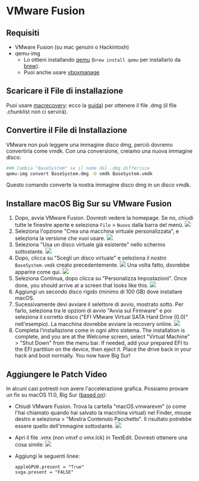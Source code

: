 # VMware Fusion

## Requisiti

* VMware Fusion (su mac genuini o Hackintosh)
* qemu-img
  * Lo ottieni installando [qemu](https://www.qemu.org) (`brew install qemu` per installarlo da [brew](https://brew.sh)).
  * Puoi anche usare [vboxmanage](./virtualbox.md#convertire-il-file-di-installazione)

## Scaricare il File di installazione

Puoi usare [macrecovery](https://github.com/acidanthera/OpenCorePkg/tree/master/Utilities/macrecovery): ecco la [guida](/installer-guide/winblows-install.md#scaricare-macos)) per ottenere il file .dmg (il file .chunklist non ci servirà).

## Convertire il File di Installazione

VMware non può leggere una immagine disco dmg, perciò dovremo convertirla come vmdk.
Con una conversione, creiamo una nuova immagine disco:

```bash
### Cambia "BaseSystem" se il nome del .dmg differisce
qemu-img convert BaseSystem.dmg -O vmdk BaseSystem.vmdk
```

Questo comando converte la nostra immagine disco dmg in un disco vmdk.

## Installare macOS Big Sur su VMware Fusion

1. Dopo, avvia VMware Fusion. Dovresti vedere la homepage. Se no, chiudi tutte le finestre aperte e seleziona `File` > `Nuovo` dalla barra del menù.
  ![](/images/extras/fusion/homepage.png)
2. Seleziona l'opzione "Crea una macchina virtuale personalizzata", e seleziona la versione che vuoi usare.
  ![](/images/extras/fusion/choose-os.png)
3. Seleziona "Usa un disco virtuale già esistente" nello schermo sottostante.
  ![](/images/extras/fusion/choose-virtual-disk.png)
4. Dopo, clicca su "Scegli un disco virtuale" e seleziona il nostro `BaseSystem.vmdk` creato precedentemente.
  ![](/images/extras/fusion/choose-virtual-disk-finder.png)
  Una volta fatto, dovrebbe apparire come qui.
  ![](/images/extras/fusion/choose-virtual-disk-filled.png)
5. Seleziona Continua, dopo clicca su "Personalizza Impostazioni".
  Once done, you should arrive at a screen that looks like this.
  ![](/images/extras/fusion/vm-settings-home.png)
6. Aggiungi un secondo disco rigido (minimo di 100 GB) dove installare macOS.
7. Sucessivamente devi avviare il selettore di avvio, mostrato sotto. Per farlo, seleziona tra le opzioni di avvio "Avvia sul Firmware" e poi seleziona il corretto disco ("EFI VMware Virtual SATA Hard Drive (0.0)" nell'esempio). La macchina dovrebbe avviare la recovery online.
  ![](/images/extras/fusion/vm-boot-manager.png)
8. Completa l'installazione come in ogni altro sistema.
  The installation is complete, and you are at the Welcome screen, select "Virtual Machine" > "Shut Down" from the menu bar.
  If needed, add your prepared EFI to the EFI partition on the device, then eject it.
  Place the drive back in your hack and boot normally. You now have Big Sur!

## Aggiungere le Patch Video

In alcuni casi potresti non avere l'accelerazione grafica. Possiamo provare un fix su macOS 11.0, Big Sur ([based on](https://kb.vmware.com/s/article/81657)):

* Chiudi VMware Fusion. Trova la cartella "macOS.vmwarevm" (o come l'hai chiamato quando hai salvato la macchina virtual) nel Finder, mouse destro e seleziona > "Mostra Contenuto Pacchetto".
  Il risultato potrebbe essere quello dell'immagine sottostante.
  ![](/images/extras/fusion/vm-folder.png)
* Apri il file .vmx (non vmxf o vmx.lck) in TextEdit. Dovresti ottenere una cosa simile:
  ![](/images/extras/fusion/vmx-initial.png)
* Aggiungi le seguenti linee:

  ```
  appleGPU0.present = "True"
  svga.present = "FALSE"
  ```
